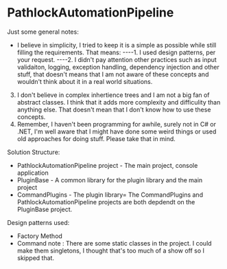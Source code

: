 # PathlockAutomationPipeline

Just some general notes:
- I believe in simplicity, I tried to keep it is a simple as possible while still filling the requirements. That means:
----1. I used design patterns, per your request.
----2. I didn't pay  attention other practices such as input validaiton, logging, exception handling, dependency injection and other stuff, that doesn't means that I am not aware of these concepts and wouldn't think about it in a real world situations.
3. I don't believe in complex inhertience trees and I am not a big fan of abstract classes. I think that it adds more 
complexity and difficulity than anything else. That doesn't mean that I don't know how to use these concepts.
4. Remember, I haven't been programming for awhile, surely not in C# or .NET, I'm well aware that I might have done some weird things or 
used old approaches for doing stuff. Please take that in mind.




Solution Structure:
- PathlockAutomationPipeline project - The main project, console application
- PluginBase - A common library for the plugin library and the main project
- CommandPlugins - The plugin library=
The CommandPlugins and PathlockAutomationPipeline projects are both depdendt on the PluginBase project.


Design patterns used:
- Factory Method
- Command
note : There are some static classes in the project. I could make them singletons, I thought that's too much of a show off so I skipped that.
